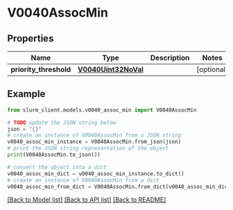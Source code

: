 # V0040AssocMin


## Properties

Name | Type | Description | Notes
------------ | ------------- | ------------- | -------------
**priority_threshold** | [**V0040Uint32NoVal**](V0040Uint32NoVal.md) |  | [optional] 

## Example

```python
from slurm_client.models.v0040_assoc_min import V0040AssocMin

# TODO update the JSON string below
json = "{}"
# create an instance of V0040AssocMin from a JSON string
v0040_assoc_min_instance = V0040AssocMin.from_json(json)
# print the JSON string representation of the object
print(V0040AssocMin.to_json())

# convert the object into a dict
v0040_assoc_min_dict = v0040_assoc_min_instance.to_dict()
# create an instance of V0040AssocMin from a dict
v0040_assoc_min_from_dict = V0040AssocMin.from_dict(v0040_assoc_min_dict)
```
[[Back to Model list]](../README.md#documentation-for-models) [[Back to API list]](../README.md#documentation-for-api-endpoints) [[Back to README]](../README.md)


